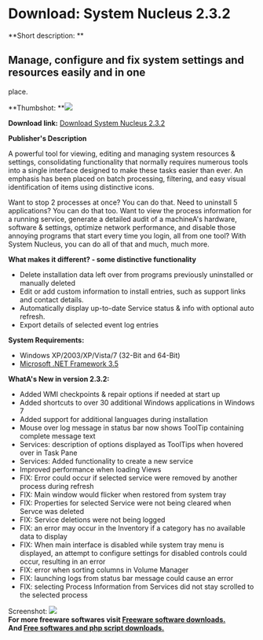 # Download: System Nucleus 2.3.2

**Short description: **

## Manage, configure and fix system settings and resources easily and in one
place.

  
**Thumbshot: **![](http://www.freewarefiles.com/screenshot/systemnucleus_md.jpg)   
  
**Download link:** [Download System Nucleus 2.3.2](http://freesoftwares.boysofts.com/System-Nucleus_program_60341.html)  
  

**Publisher's Description**  
  

A powerful tool for viewing, editing and managing system resources & settings,
consolidating functionality that normally requires numerous tools into a
single interface designed to make these tasks easier than ever. An emphasis
has been placed on batch processing, filtering, and easy visual identification
of items using distinctive icons.

Want to stop 2 processes at once? You can do that. Need to uninstall 5
applications? You can do that too. Want to view the process information for a
running service, generate a detailed audit of a machineA's hardware, software
& settings, optimize network performance, and disable those annoying programs
that start every time you login, all from one tool? With System Nucleus, you
can do all of that and much, much more.

**What makes it different? - some distinctive functionality**

  * Delete installation data left over from programs previously uninstalled or manually deleted 
  * Edit or add custom information to install entries, such as support links and contact details. 
  * Automatically display up-to-date Service status & info with optional auto refresh. 
  * Export details of selected event log entries 

**System Requirements:**

  * Windows XP/2003/XP/Vista/7 (32-Bit and 64-Bit) 
  * [Microsoft .NET Framework 3.5](http://www.freewarefiles.com/Microsoft-NET-Framework-3_program_31320.html)

**WhatA's New in version 2.3.2:**

  * Added WMI checkpoints & repair options if needed at start up
  * Added shortcuts to over 30 additional Windows applications in Windows 7
  * Added support for additional languages during installation
  * Mouse over log message in status bar now shows ToolTip containing complete message text
  * Services: description of options displayed as ToolTips when hovered over in Task Pane
  * Services: Added functionality to create a new service
  * Improved performance when loading Views
  * FIX: Error could occur if selected service were removed by another process during refresh
  * FIX: Main window would flicker when restored from system tray
  * FIX: Properties for selected Service were not being cleared when Servce was deleted
  * FIX: Service deletions were not being logged
  * FIX: an error may occur in the Inventory if a category has no available data to display
  * FIX: When main interface is disabled while system tray menu is displayed, an attempt to configure settings for disabled controls could occur, resulting in an error
  * FIX: error when sorting columns in Volume Manager
  * FIX: launching logs from status bar message could cause an error
  * FIX: selecting Process Information from Services did not stay scrolled to the selected process

  
  
Screenshot: ![](http://www.freewarefiles.com/screenshot/systemnucleus.jpg)  
**For more freeware softwares visit [Freeware software downloads.](http://freesoftwares.boysofts.com/)**   
**And [Free softwares and php script downloads.](http://www.boysofts.com/)**

